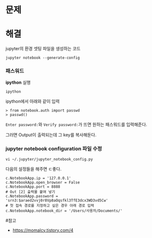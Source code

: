 # 문제

# 해결

jupyter의 환경 셋팅 파일을 생성하는 코드
 ```
 jupyter notebook --generate-config
 ```

### 패스워드
**ipython** 실행 
 ```
 ipython
 ```
ipython에서 아래와 같이 입력
```
> from notebook.auth import passwd
> passwd()
```
`Enter password:`와 `Verify password:`가 뜨면 원하는 패스워드를 입력해준다.

그러면 Output이 출력되는데 그 key를 복사해둔다.

### jupyter notebook configuration 파일 수정
```
vi ~/.jupyter/jupyter_notebook_config.py
```

다음의 설정들을 해주면 ㄷ좋다.
```
c.NotebookApp.ip = '127.0.0.1'
c.NotebookApp.open_browser = False
c.NotebookApp.port = 8888
# Out [2] 출력물 붙여 넣기
c.NotebookApp.password = 'srn3:$araed2vvj0r8Vp8aOqsfkl3TfE3dcx3WD3vd5Cw'
# 첫 접속 경로를 지정하고 싶은 경우 아래 경로 입력
c.NotebookApp.notebook_dir = '/Users/사용자/Documents/'
```

#참고
- https://momalcy.tistory.com/4


